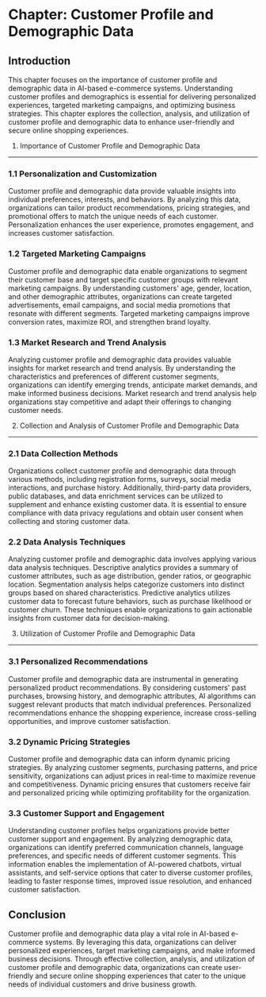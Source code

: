 Chapter: Customer Profile and Demographic Data
==============================================

Introduction
------------

This chapter focuses on the importance of customer profile and demographic data in AI-based e-commerce systems. Understanding customer profiles and demographics is essential for delivering personalized experiences, targeted marketing campaigns, and optimizing business strategies. This chapter explores the collection, analysis, and utilization of customer profile and demographic data to enhance user-friendly and secure online shopping experiences.

1. Importance of Customer Profile and Demographic Data
------------------------------------------------------

### 1.1 Personalization and Customization

Customer profile and demographic data provide valuable insights into individual preferences, interests, and behaviors. By analyzing this data, organizations can tailor product recommendations, pricing strategies, and promotional offers to match the unique needs of each customer. Personalization enhances the user experience, promotes engagement, and increases customer satisfaction.

### 1.2 Targeted Marketing Campaigns

Customer profile and demographic data enable organizations to segment their customer base and target specific customer groups with relevant marketing campaigns. By understanding customers' age, gender, location, and other demographic attributes, organizations can create targeted advertisements, email campaigns, and social media promotions that resonate with different segments. Targeted marketing campaigns improve conversion rates, maximize ROI, and strengthen brand loyalty.

### 1.3 Market Research and Trend Analysis

Analyzing customer profile and demographic data provides valuable insights for market research and trend analysis. By understanding the characteristics and preferences of different customer segments, organizations can identify emerging trends, anticipate market demands, and make informed business decisions. Market research and trend analysis help organizations stay competitive and adapt their offerings to changing customer needs.

2. Collection and Analysis of Customer Profile and Demographic Data
-------------------------------------------------------------------

### 2.1 Data Collection Methods

Organizations collect customer profile and demographic data through various methods, including registration forms, surveys, social media interactions, and purchase history. Additionally, third-party data providers, public databases, and data enrichment services can be utilized to supplement and enhance existing customer data. It is essential to ensure compliance with data privacy regulations and obtain user consent when collecting and storing customer data.

### 2.2 Data Analysis Techniques

Analyzing customer profile and demographic data involves applying various data analysis techniques. Descriptive analytics provides a summary of customer attributes, such as age distribution, gender ratios, or geographic location. Segmentation analysis helps categorize customers into distinct groups based on shared characteristics. Predictive analytics utilizes customer data to forecast future behaviors, such as purchase likelihood or customer churn. These techniques enable organizations to gain actionable insights from customer data for decision-making.

3. Utilization of Customer Profile and Demographic Data
-------------------------------------------------------

### 3.1 Personalized Recommendations

Customer profile and demographic data are instrumental in generating personalized product recommendations. By considering customers' past purchases, browsing history, and demographic attributes, AI algorithms can suggest relevant products that match individual preferences. Personalized recommendations enhance the shopping experience, increase cross-selling opportunities, and improve customer satisfaction.

### 3.2 Dynamic Pricing Strategies

Customer profile and demographic data can inform dynamic pricing strategies. By analyzing customer segments, purchasing patterns, and price sensitivity, organizations can adjust prices in real-time to maximize revenue and competitiveness. Dynamic pricing ensures that customers receive fair and personalized pricing while optimizing profitability for the organization.

### 3.3 Customer Support and Engagement

Understanding customer profiles helps organizations provide better customer support and engagement. By analyzing demographic data, organizations can identify preferred communication channels, language preferences, and specific needs of different customer segments. This information enables the implementation of AI-powered chatbots, virtual assistants, and self-service options that cater to diverse customer profiles, leading to faster response times, improved issue resolution, and enhanced customer satisfaction.

Conclusion
----------

Customer profile and demographic data play a vital role in AI-based e-commerce systems. By leveraging this data, organizations can deliver personalized experiences, target marketing campaigns, and make informed business decisions. Through effective collection, analysis, and utilization of customer profile and demographic data, organizations can create user-friendly and secure online shopping experiences that cater to the unique needs of individual customers and drive business growth.
